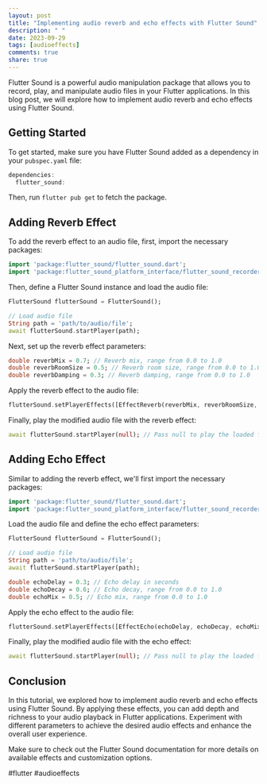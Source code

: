 ```yaml
---
layout: post
title: "Implementing audio reverb and echo effects with Flutter Sound"
description: " "
date: 2023-09-29
tags: [audioeffects]
comments: true
share: true
---
```


Flutter Sound is a powerful audio manipulation package that allows you to record, play, and manipulate audio files in your Flutter applications. In this blog post, we will explore how to implement audio reverb and echo effects using Flutter Sound.

## Getting Started

To get started, make sure you have Flutter Sound added as a dependency in your `pubspec.yaml` file:

```dart
dependencies:
  flutter_sound:
```

Then, run `flutter pub get` to fetch the package.

## Adding Reverb Effect

To add the reverb effect to an audio file, first, import the necessary packages:

```dart
import 'package:flutter_sound/flutter_sound.dart';
import 'package:flutter_sound_platform_interface/flutter_sound_recorder.dart';
```

Then, define a Flutter Sound instance and load the audio file:

```dart
FlutterSound flutterSound = FlutterSound();

// Load audio file
String path = 'path/to/audio/file';
await flutterSound.startPlayer(path);
```

Next, set up the reverb effect parameters:

```dart
double reverbMix = 0.7; // Reverb mix, range from 0.0 to 1.0
double reverbRoomSize = 0.5; // Reverb room size, range from 0.0 to 1.0
double reverbDamping = 0.3; // Reverb damping, range from 0.0 to 1.0
```

Apply the reverb effect to the audio file:

```dart
flutterSound.setPlayerEffects([EffectReverb(reverbMix, reverbRoomSize, reverbDamping)]);
```

Finally, play the modified audio file with the reverb effect:

```dart
await flutterSound.startPlayer(null); // Pass null to play the loaded file with effects
```

## Adding Echo Effect

Similar to adding the reverb effect, we'll first import the necessary packages:

```dart
import 'package:flutter_sound/flutter_sound.dart';
import 'package:flutter_sound_platform_interface/flutter_sound_recorder.dart';
```

Load the audio file and define the echo effect parameters:

```dart
FlutterSound flutterSound = FlutterSound();

// Load audio file
String path = 'path/to/audio/file';
await flutterSound.startPlayer(path);

double echoDelay = 0.3; // Echo delay in seconds
double echoDecay = 0.6; // Echo decay, range from 0.0 to 1.0
double echoMix = 0.5; // Echo mix, range from 0.0 to 1.0
```

Apply the echo effect to the audio file:

```dart
flutterSound.setPlayerEffects([EffectEcho(echoDelay, echoDecay, echoMix)]);
```

Finally, play the modified audio file with the echo effect:

```dart
await flutterSound.startPlayer(null); // Pass null to play the loaded file with effects
```

## Conclusion

In this tutorial, we explored how to implement audio reverb and echo effects using Flutter Sound. By applying these effects, you can add depth and richness to your audio playback in Flutter applications. Experiment with different parameters to achieve the desired audio effects and enhance the overall user experience.

Make sure to check out the Flutter Sound documentation for more details on available effects and customization options.

#flutter #audioeffects